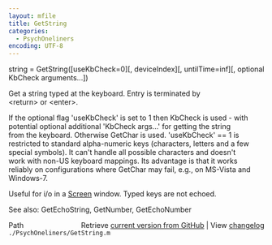 ```yaml
---
layout: mfile
title: GetString
categories:
  - PsychOneliners
encoding: UTF-8
---
```


string = GetString([useKbCheck=0][, deviceIndex][, untilTime=inf][, optional KbCheck arguments...])  

Get a string typed at the keyboard. Entry is terminated by  
\<return\> or \<enter\>.  

If the optional flag 'useKbCheck' is set to 1 then KbCheck is used - with  
potential optional additional 'KbCheck args...' for getting the string  
from the keyboard. Otherwise GetChar is used. 'useKbCheck' == 1 is  
restricted to standard alpha-numeric keys (characters, letters and a few  
special symbols). It can't handle all possible characters and doesn't  
work with non-US keyboard mappings. Its advantage is that it works  
reliably on configurations where GetChar may fail, e.g., on MS-Vista and  
Windows-7.  

Useful for i/o in a [Screen](/docs/Screen) window. Typed keys are not echoed.  

See also: GetEchoString, GetNumber, GetEchoNumber  



<div class="code_header" style="text-align:right;">
  <span style="float:left;">Path&nbsp;&nbsp;</span> <span class="counter">Retrieve <a href=
  "https://raw.github.com/Psychtoolbox-3/Psychtoolbox-3/beta/./PsychOneliners/GetString.m">current version from GitHub</a> | View <a href=
  "https://github.com/Psychtoolbox-3/Psychtoolbox-3/commits/beta/./PsychOneliners/GetString.m">changelog</a></span>
</div>
<div class="code">
  <code>./PsychOneliners/GetString.m</code>
</div>
